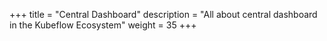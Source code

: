 +++
title = "Central Dashboard"
description = "All about central dashboard in the Kubeflow Ecosystem"
weight = 35
+++
